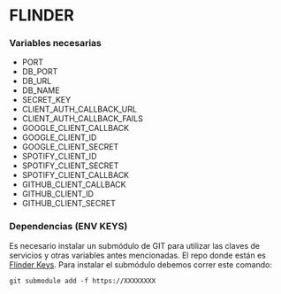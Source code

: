 # FLINDER

### Variables necesarias

- PORT
- DB_PORT
- DB_URL
- DB_NAME
- SECRET_KEY
- CLIENT_AUTH_CALLBACK_URL
- CLIENT_AUTH_CALLBACK_FAILS
- GOOGLE_CLIENT_CALLBACK
- GOOGLE_CLIENT_ID
- GOOGLE_CLIENT_SECRET
- SPOTIFY_CLIENT_ID
- SPOTIFY_CLIENT_SECRET
- SPOTIFY_CLIENT_CALLBACK
- GITHUB_CLIENT_CALLBACK
- GITHUB_CLIENT_ID
- GITHUB_CLIENT_SECRET

### Dependencias (ENV KEYS)

Es necesario instalar un submódulo de GIT para utilizar las claves de servicios y otras variables antes mencionadas.
El repo donde están es [Flinder Keys](https://github.com/cice-s560/flinder-server-keys/).
Para instalar el submódulo debemos correr este comando:

```
git submodule add -f https://XXXXXXXX
```